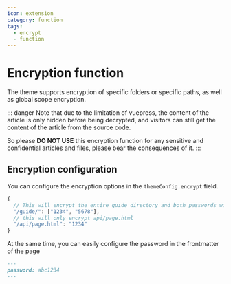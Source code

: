 ```yaml
---
icon: extension
category: function
tags:
  - encrypt
  - function
---
```


# Encryption function

The theme supports encryption of specific folders or specific paths, as well as global scope encryption.

::: danger
Note that due to the limitation of vuepress, the content of the article is only hidden before being decrypted, and visitors can still get the content of the article from the source code.

So please **DO NOT USE** this encryption function for any sensitive and confidential articles and files, please bear the consequences of it.
:::

## Encryption configuration

You can configure the encryption options in the `themeConfig.encrypt` field.

```js
{
  // This will encrypt the entire guide directory and both passwords will be available
  "/guide/": ["1234", "5678"],
  // this will only encrypt api/page.html
  "/api/page.html": "1234"
}
```

At the same time, you can easily configure the password in the frontmatter of the page

```md
---
password: abc1234
---
```
